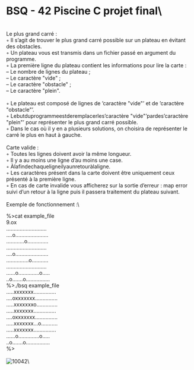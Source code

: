 # BSQ - 42 Piscine C projet final\
\
Le plus grand carré :\
  ◦ Il s’agit de trouver le plus grand carré possible sur un plateau en évitant des obstacles.\
  ◦ Un plateau vous est transmis dans un fichier passé en argument du programme.\
  ◦ La première ligne du plateau contient les informations pour lire la carte :\
    – Le nombre de lignes du plateau ;\
    – Le caractère "vide" ;\
    – Le caractère "obstacle" ;\
    – Le caractère "plein".\
\
  ◦ Le plateau est composé de lignes de ’caractère "vide"’ et de ’caractère "obstacle"’.\
  ◦ Lebutduprogrammeestderemplacerles’caractère "vide"’pardes’caractère "plein"’ pour représenter le plus grand carré possible.\
  ◦ Dans le cas où il y en a plusieurs solutions, on choisira de représenter le carré le plus en haut à gauche.\
\
Carte valide :\
  ◦ Toutes les lignes doivent avoir la même longueur.\
  ◦ Il y a au moins une ligne d’au moins une case.\
  ◦ Àlafindechaqueligneilyaunretouràlaligne.\
  ◦ Les caractères présent dans la carte doivent être uniquement ceux présenté à la première ligne.\
  ◦ En cas de carte invalide vous afficherez sur la sortie d’erreur : map error suivi d’un retour à la ligne puis il passera traitement du plateau suivant.\
\
Exemple de fonctionnement :\

%>cat example_file\
9.ox\
...........................\
....o......................\
............o..............\
...........................\
....o......................\
...............o...........\
...........................\
......o..............o.....\
..o.......o................\
%>./bsq example_file\
.....xxxxxxx...............\
....oxxxxxxx...............\
.....xxxxxxxo..............\
.....xxxxxxx...............\
....oxxxxxxx...............\
.....xxxxxxx...o...........\
.....xxxxxxx...............\
......o..............o.....\
..o.......o................\
%>\
\
![10042](https://user-images.githubusercontent.com/52048966/113505196-96c57a00-953d-11eb-9be8-a3a58cadf38f.png)\

